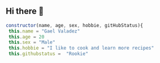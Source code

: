 ## Hi there 👋

<!--
**HuskyT20/HuskyT20** is a ✨ _special_ ✨ repository because its `README.md` (this file) appears on your GitHub profile.

Here are some ideas to get you started:

- 🔭 I’m currently working on ...
- 🌱 I’m currently learning ...
- 👯 I’m looking to collaborate on ...
- 🤔 I’m looking for help with ...
- 💬 Ask me about ...
- 📫 How to reach me: ...
- 😄 Pronouns: ...
- ⚡ Fun fact: ...
-->
```javascript
constructor(name, age, sex, hobbie, gitHubStatus){
 this.name = "Gael Valadez"
 this.age = 20
 this.sex = "Male"
 this.hobbie = "I like to cook and learn more recipes"
 this.githubstatus =  "Rookie"
